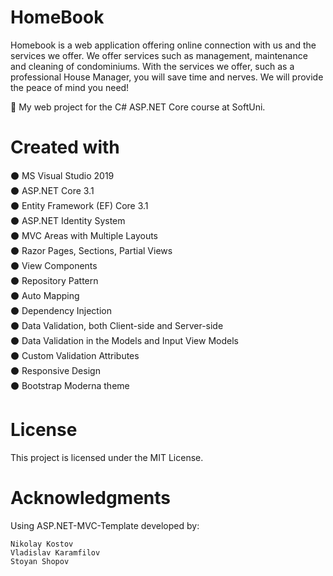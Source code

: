 # HomeBook

Homebook is a web application offering online connection with us and the services we offer. We offer services such as management, maintenance and cleaning of condominiums. With the services we offer, such as a professional House Manager, you will save time and nerves. We will provide the peace of mind you need!

 :notebook: My web project for the C# ASP.NET Core course at SoftUni.


# Created with

:black_circle: MS Visual Studio 2019 <br />
:black_circle: ASP.NET Core 3.1 <br />
:black_circle: Entity Framework (EF) Core 3.1 <br />
:black_circle: ASP.NET Identity System <br />
:black_circle: MVC Areas with Multiple Layouts <br />
:black_circle: Razor Pages, Sections, Partial Views <br />
:black_circle: View Components <br />
:black_circle: Repository Pattern <br />
:black_circle: Auto Мapping <br />
:black_circle: Dependency Injection <br />
:black_circle: Data Validation, both Client-side and Server-side <br />
:black_circle: Data Validation in the Models and Input View Models <br />
:black_circle: Custom Validation Attributes <br />
:black_circle: Responsive Design <br />
:black_circle: Bootstrap Moderna theme<br />

# License

This project is licensed under the MIT License.

# Acknowledgments

Using ASP.NET-MVC-Template developed by:

    Nikolay Kostov
    Vladislav Karamfilov
    Stoyan Shopov
